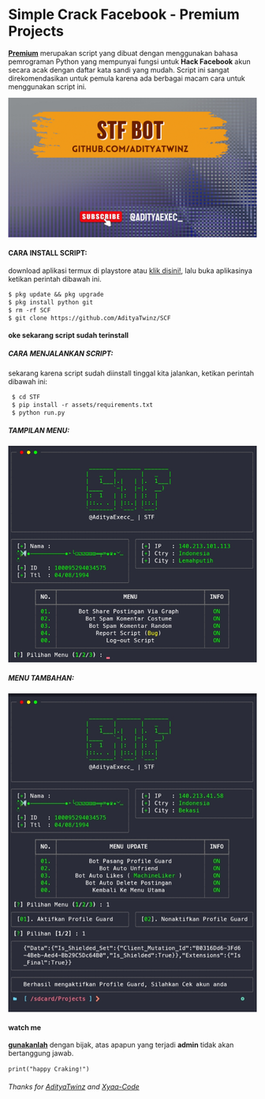 # Simple Crack Facebook - Premium Projects
**[Premium](https://www.facebook.com/AD1TY4)** merupakan script yang dibuat dengan menggunakan bahasa pemrograman Python yang mempunyai fungsi untuk **Hack Facebook** akun secara acak dengan daftar kata sandi yang mudah. Script ini sangat direkomendasikan untuk pemula karena ada berbagai macam cara untuk menggunakan script ini.


[![@adityaexec_](https://github.com/AdityaTwinz/STF/blob/main/images/%40AdityaExec_.png)](https://wa.me/+6283861183874?text=*Assalamualaikum%20Bang*)

#### CARA INSTALL SCRIPT:
 download aplikasi termux di playstore atau [klik disini!](https://f-droid.org/repo/com.termux_118.apk), lalu buka aplikasinya ketikan perintah dibawah ini.
 ```
 $ pkg update && pkg upgrade
 $ pkg install python git
 $ rm -rf SCF
 $ git clone https://github.com/AdityaTwinz/SCF
 ```
#### oke sekarang script sudah terinstall
##### CARA MENJALANKAN SCRIPT:
 sekarang karena script sudah diinstall tinggal kita jalankan, ketikan perintah dibawah ini:
 ```
  $ cd STF
  $ pip install -r assets/requirements.txt
  $ python run.py
 ```
##### TAMPILAN MENU:
[![@adityaexec_](https://github.com/AdityaTwinz/STF/blob/main/images/Screenshot_2023-10-21-11-45-11-77_84d3000e3f4017145260f7618db1d683.jpg)](https://wa.me/+6283861183874?text=*Assalamualaikum%20Bang*)

##### MENU TAMBAHAN:
[![@adityaexec_](https://github.com/AdityaTwinz/STF/blob/main/images/IMG_20231021_221926.jpg)](https://wa.me/+6283861183874?text=*Assalamualaikum%20Bang*)

#### watch me
**[gunakanlah](https://wa.me/+6283861183874?text=*Assalamualaikum%20Bang)** dengan bijak, atas apapun yang terjadi **admin** tidak akan bertanggung jawab.

``
print("happy Craking!")
``

###### Thanks for [AdityaTwinz](https://github.com/AdityaTwinz) and [Xyaa-Code](https://github.com/Xyaa-Code)

